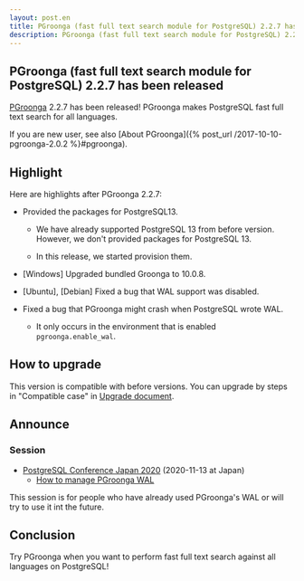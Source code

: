 ```yaml
---
layout: post.en
title: PGroonga (fast full text search module for PostgreSQL) 2.2.7 has been released
description: PGroonga (fast full text search module for PostgreSQL) 2.2.7 has been released!
---
```


## PGroonga (fast full text search module for PostgreSQL) 2.2.7 has been released

[PGroonga](https://pgroonga.github.io/) 2.2.7 has been released! PGroonga makes PostgreSQL fast full text search for all languages.

If you are new user, see also [About PGroonga]({% post_url /2017-10-10-pgroonga-2.0.2 %}#pgroonga).

## Highlight

Here are highlights after PGroonga 2.2.7:

  * Provided the packages for PostgreSQL13.

    * We have already supported PostgreSQL 13 from before version.
      However, we don't provided packages for PostgreSQL 13.

    * In this release, we started provision them.

  * [Windows] Upgraded bundled Groonga to 10.0.8.

  * [Ubuntu], [Debian] Fixed a bug that WAL support was disabled.

  * Fixed a bug that PGroonga might crash when PostgreSQL wrote WAL.

    * It only occurs in the environment that is enabled ``pgroonga.enable_wal``.

## How to upgrade

This version is compatible with before versions. You can upgrade by steps in "Compatible case" in [Upgrade document](https://pgroonga.github.io/upgrade/#compatible-case).

## Announce

### Session

  * [PostgreSQL Conference Japan 2020](https://www.postgresql.jp/jpug-pgcon2020) (2020-11-13 at Japan)
    * [How to manage PGroonga WAL](https://www.postgresql.jp/jpug-pgcon2020#A4)

This session is for people who have already used PGroonga's WAL or will try to use it int the future. 

## Conclusion

Try PGroonga when you want to perform fast full text search against all languages on PostgreSQL!
